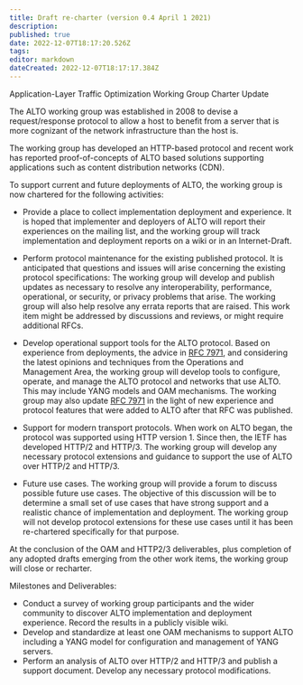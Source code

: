 ```yaml
---
title: Draft re-charter (version 0.4 April 1 2021)
description: 
published: true
date: 2022-12-07T18:17:20.526Z
tags: 
editor: markdown
dateCreated: 2022-12-07T18:17:17.384Z
---
```


Application-Layer Traffic Optimization Working Group Charter Update

The ALTO working group was established in 2008 to devise a request/response protocol to allow a host to benefit from a server that is more cognizant of the network infrastructure than the host is.

The working group has developed an HTTP-based protocol and recent work has reported proof-of-concepts of ALTO based solutions supporting applications such as content distribution networks (CDN).

To support current and future deployments of ALTO, the working group is now chartered for the following activities:

- Provide a place to collect implementation deployment and experience. It is hoped that implementer and deployers of ALTO will report their experiences on the mailing list, and the working group will track implementation and deployment reports on a wiki or in an Internet-Draft.

- Perform protocol maintenance for the existing published protocol. It is anticipated that questions and issues will arise concerning the existing protocol specifications: The working group will develop and publish updates as necessary to resolve any interoperability, performance, operational, or security, or privacy problems that arise. The working group will also help resolve any errata reports that are raised. This work item might be addressed by discussions and reviews, or might require additional RFCs.

- Develop operational support tools for the ALTO protocol. Based on experience from deployments, the advice in [RFC 7971](http://tools.ietf.org/html/rfc7971), and considering the latest opinions and techniques from the Operations and Management Area, the working group will develop tools to configure, operate, and manage the ALTO protocol and networks that use ALTO. This may include YANG models and OAM mechanisms. The working group may also update [RFC 7971](http://tools.ietf.org/html/rfc7971) in the light of new experience and protocol features that were added to ALTO after that RFC was published.

- Support for modern transport protocols. When work on ALTO began, the protocol was supported using HTTP version 1. Since then, the IETF has developed HTTP/2 and HTTP/3. The working group will develop any necessary protocol extensions and guidance to support the use of ALTO over HTTP/2 and HTTP/3.

- Future use cases. The working group will provide a forum to discuss possible future use cases. The objective of this discussion will be to determine a small set of use cases that have strong support and a realistic chance of implementation and deployment. The working group will not develop protocol extensions for these use cases until it has been re-chartered specifically for that purpose.

At the conclusion of the OAM and HTTP2/3 deliverables, plus completion of any adopted drafts emerging from the other work items, the working group will close or recharter.

Milestones and Deliverables:

- Conduct a survey of working group participants and the wider community to discover ALTO implementation and deployment experience. Record the results in a publicly visible wiki.
- Develop and standardize at least one OAM mechanisms to support ALTO including a YANG model for configuration and management of YANG servers.
- Perform an analysis of ALTO over HTTP/2 and HTTP/3 and publish a support document. Develop any necessary protocol modifications.
